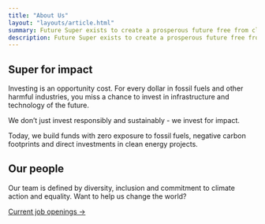 ```yaml
---
title: "About Us"
layout: "layouts/article.html"
summary: Future Super exists to create a prosperous future free from climate change and inequality.
description: Future Super exists to create a prosperous future free from climate change and inequality.
---
```


## Super for impact

Investing is an opportunity cost. For every dollar in fossil fuels and other harmful industries, you miss a chance to invest in infrastructure and technology of the future.

We don’t just invest responsibly and sustainably - we invest for impact.

Today, we build funds with zero exposure to fossil fuels, negative carbon footprints and direct investments in clean energy projects.

## Our people

Our team is defined by diversity, inclusion and commitment to climate action and equality. Want to help us change the world?

[Current job openings →](/work-with-us)

